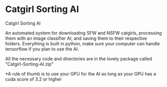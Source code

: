 # Catgirl Sorting AI
 Catgirl Sorting AI

An automated system for downloading SFW and NSFW catgirls, processing them with an image classifier AI, and saving them to their respective folders. Everything is built in python, make sure your computer can handle tensorflow if you plan to use the AI.

All the necessary code and directories are in the lovely package called "Catgirl-Sorting-AI.zip"

*A rule of thumb is to use your GPU for the AI as long as your GPU has a cuda score of 3.2 or higher
